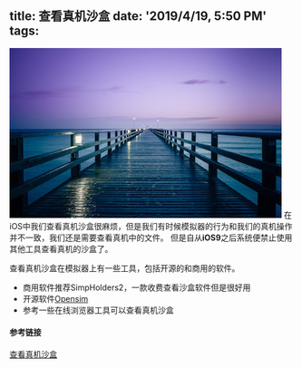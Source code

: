 title: 查看真机沙盒
date: '2019/4/19, 5:50 PM'
tags: 
---
![landscape](https://raw.githubusercontent.com/WymanY/PicBed/master/img/sandbox.jpg?token=AC3DHRIE4YOEL3G5SWNP5OC5BISOC)
在iOS中我们查看真机沙盒很麻烦，但是我们有时候模拟器的行为和我们的真机操作并不一致，我们还是需要查看真机中的文件。
但是自从**iOS9**之后系统便禁止使用其他工具查看真机的沙盒了。
<!-- more -->

查看真机沙盒在模拟器上有一些工具，包括开源的和商用的软件。
* 商用软件推荐SimpHolders2，一款收费查看沙盒软件但是很好用
* 开源软件[Opensim](https://github.com/luosheng/OpenSim)
* 参考一些在线浏览器工具可以查看真机沙盒

#### 参考链接
[查看真机沙盒](http://mrpeak.cn/blog/ios-sandbox-file/)


